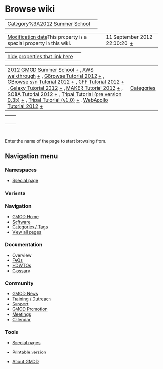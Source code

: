 



<span id="top"></span>




# <span dir="auto">Browse wiki</span>






|  |  |
|----|----|
| [Category%3A2012 Summer School](/wiki/Category%3A2012_Summer_School "Category%3A2012 Summer School") |  |

|  |  |
|----|----|
| <span class="smw-highlighter" data-type="1" state="inline" data-title="Property"><span class="smwbuiltin">[Modification date](/wiki/Property:Modification_date "Property:Modification date")</span><span class="smwttcontent">This property is a special property in this wiki.</span></span> | <span class="smwb-value">11 September 2012 22:00:20  <span class="smwsearch">[+](/wiki/Special%3ASearchByProperty/Modification-20date/11-20September-202012-2022:00:20 "Special%3ASearchByProperty/Modification-20date/11-20September-202012-2022:00:20")</span></span> |

<span id="smw_browse_incoming"></span>

|  |  |
|----|----|
| [hide properties that link here](/mediawiki/index.php?title=Special:Browse&offset=0&dir=out&article=Category%3A2012+Summer+School)  |  |

|  |  |
|----|----|
| <span class="smwb-ivalue">[2012 GMOD Summer School](/wiki/2012_GMOD_Summer_School "2012 GMOD Summer School") <span class="smwbrowse">[+](/wiki/Special%3ABrowse/2012-20GMOD-20Summer-20School "Special%3ABrowse/2012-20GMOD-20Summer-20School")</span></span> , <span class="smwb-ivalue">[AWS walkthrough](/wiki/AWS_walkthrough "AWS walkthrough") <span class="smwbrowse">[+](/wiki/Special%3ABrowse/AWS-20walkthrough "Special%3ABrowse/AWS-20walkthrough")</span></span> , <span class="smwb-ivalue">[GBrowse Tutorial 2012](/wiki/GBrowse_Tutorial_2012 "GBrowse Tutorial 2012") <span class="smwbrowse">[+](/wiki/Special%3ABrowse/GBrowse-20Tutorial-202012 "Special%3ABrowse/GBrowse-20Tutorial-202012")</span></span> , <span class="smwb-ivalue">[GBrowse syn Tutorial 2012](/wiki/GBrowse_syn_Tutorial_2012 "GBrowse syn Tutorial 2012") <span class="smwbrowse">[+](/wiki/Special%3ABrowse/GBrowse-20syn-20Tutorial-202012 "Special%3ABrowse/GBrowse-20syn-20Tutorial-202012")</span></span> , <span class="smwb-ivalue">[GFF Tutorial 2012](/wiki/GFF_Tutorial_2012 "GFF Tutorial 2012") <span class="smwbrowse">[+](/wiki/Special%3ABrowse/GFF-20Tutorial-202012 "Special%3ABrowse/GFF-20Tutorial-202012")</span></span> , <span class="smwb-ivalue">[Galaxy Tutorial 2012](/wiki/Galaxy_Tutorial_2012 "Galaxy Tutorial 2012") <span class="smwbrowse">[+](/wiki/Special%3ABrowse/Galaxy-20Tutorial-202012 "Special%3ABrowse/Galaxy-20Tutorial-202012")</span></span> , <span class="smwb-ivalue">[MAKER Tutorial 2012](/wiki/MAKER_Tutorial_2012 "MAKER Tutorial 2012") <span class="smwbrowse">[+](/wiki/Special%3ABrowse/MAKER-20Tutorial-202012 "Special%3ABrowse/MAKER-20Tutorial-202012")</span></span> , <span class="smwb-ivalue">[SOBA Tutorial 2012](/wiki/SOBA_Tutorial_2012 "SOBA Tutorial 2012") <span class="smwbrowse">[+](/wiki/Special%3ABrowse/SOBA-20Tutorial-202012 "Special%3ABrowse/SOBA-20Tutorial-202012")</span></span> , <span class="smwb-ivalue">[Tripal Tutorial (pre version 0.3b)](/wiki/Tripal_Tutorial_(pre_version_0.3b) "Tripal Tutorial (pre version 0.3b)") <span class="smwbrowse">[+](/wiki/Special%3ABrowse/Tripal-20Tutorial-20(pre-20version-200.3b) "Special%3ABrowse/Tripal-20Tutorial-20(pre-20version-200.3b)")</span></span> , <span class="smwb-ivalue">[Tripal Tutorial (v1.0)](/wiki/Tripal_Tutorial_(v1.0) "Tripal Tutorial (v1.0)") <span class="smwbrowse">[+](/wiki/Special%3ABrowse/Tripal-20Tutorial-20(v1.0) "Special%3ABrowse/Tripal-20Tutorial-20(v1.0)")</span></span> , <span class="smwb-ivalue">[WebApollo Tutorial 2012](/wiki/WebApollo_Tutorial_2012 "WebApollo Tutorial 2012") <span class="smwbrowse">[+](/wiki/Special%3ABrowse/WebApollo-20Tutorial-202012 "Special%3ABrowse/WebApollo-20Tutorial-202012")</span></span> | [Categories](/wiki/Special%3ACategories "Special%3ACategories") |

|     |     |
|-----|-----|
|     |     |

 

Enter the name of the page to start browsing from.  








## Navigation menu



### Namespaces

- <span id="ca-nstab-special">[Special
  page](/wiki/Special%3ABrowse/Category%3A2012_Summer_School "This is a special page, you cannot edit the page itself")</span>


### 

### Variants[](#)









<a href="/wiki/Main_Page"
style="background-image: url(http://gmod.org/images/GMOD-cogs.png);"
title="Visit the main page"></a>


### Navigation



- <span id="n-GMOD-Home">[GMOD Home](/wiki/Main_Page)</span>
- <span id="n-Software">[Software](/wiki/GMOD_Components)</span>
- <span id="n-Categories-.2F-Tags">[Categories /
  Tags](/wiki/Categories)</span>
- <span id="n-View-all-pages">[View all
  pages](/wiki/Special:AllPages)</span>




### Documentation



- <span id="n-Overview">[Overview](/wiki/Overview)</span>
- <span id="n-FAQs">[FAQs](/wiki/Category%3AFAQ)</span>
- <span id="n-HOWTOs">[HOWTOs](/wiki/Category%3AHOWTO)</span>
- <span id="n-Glossary">[Glossary](/wiki/Glossary)</span>




### Community



- <span id="n-GMOD-News">[GMOD News](/wiki/GMOD_News)</span>
- <span id="n-Training-.2F-Outreach">[Training /
  Outreach](/wiki/Training_and_Outreach)</span>
- <span id="n-Support">[Support](/wiki/Support)</span>
- <span id="n-GMOD-Promotion">[GMOD
  Promotion](/wiki/GMOD_Promotion)</span>
- <span id="n-Meetings">[Meetings](/wiki/Meetings)</span>
- <span id="n-Calendar">[Calendar](/wiki/Calendar)</span>




### Tools



- <span id="t-specialpages"><a href="/wiki/Special%3ASpecialPages" accesskey="q"
  title="A list of all special pages [q]">Special pages</a></span>
- <span id="t-print"><a
  href="/mediawiki/index.php?title=Special%3ABrowse/Category%3A2012_Summer_School&amp;printable=yes"
  rel="alternate" accesskey="p"
  title="Printable version of this page [p]">Printable version</a></span>





- <span id="footer-places-about">[About
  GMOD](/wiki/GMOD%3AAbout "GMOD%3AAbout")</span>

<!-- -->




